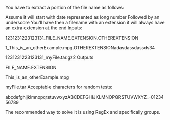 You have to extract a portion of the file name as follows:

Assume it will start with date represented as long number
Followed by an underscore
You'll have then a filename with an extension
it will always have an extra extension at the end
Inputs:

1231231223123131_FILE_NAME.EXTENSION.OTHEREXTENSION

1_This_is_an_otherExample.mpg.OTHEREXTENSIONadasdassdassds34

1231231223123131_myFile.tar.gz2
Outputs

FILE_NAME.EXTENSION

This_is_an_otherExample.mpg

myFile.tar
Acceptable characters for random tests:

abcdefghijklmnopqrstuvwxyzABCDEFGHIJKLMNOPQRSTUVWXYZ_-0123456789

The recommended way to solve it is using RegEx and specifically groups.
